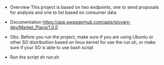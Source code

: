 * Overview
This project is based on two endpoints, one to send proposals for analysis and one to list based on consumer data

* Documentation
https://app.swaggerhub.com/apis/giovani-dev/Market_Place/1.0.0

* Obs.
Before you run the project, make sure if you are using Ubuntu or other SO distribuition based on linux kernel for use the run.sh, or make sure if your SO is able to use bash script

* Run the script
sh run.sh
